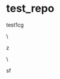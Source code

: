 # test_repo
test1cg














\




z





\
































sf




















































































